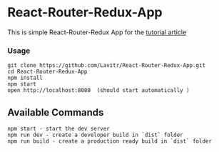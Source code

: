 # React-Router-Redux-App
This is simple React-Router-Redux App for the [tutorial article](https://medium.com/@lavitr01051977/react-router-redux-app-with-call-to-api-70a324c34ecb)


### Usage

```
git clone https://github.com/Lavitr/React-Router-Redux-App.git
cd React-Router-Redux-App 
npm install
npm start
open http://localhost:8080  (should start automatically )
```

## Available Commands
```
npm start - start the dev server
npm run dev - create a developer build in `dist` folder
npm run build - create a production ready build in `dist` folder

```
